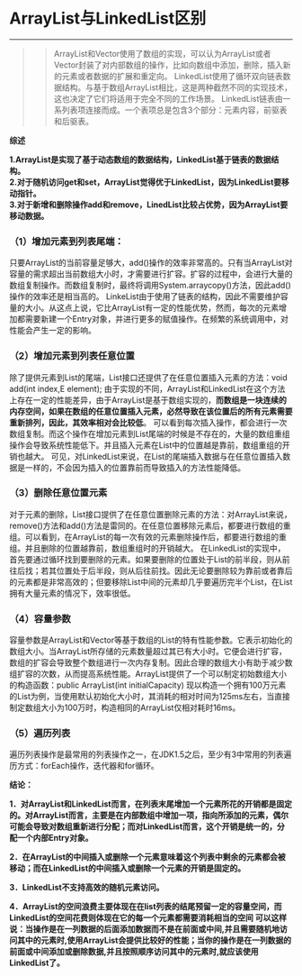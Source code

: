 # ArrayList与LinkedList区别
---
>>ArrayList和Vector使用了数组的实现，可以认为ArrayList或者Vector封装了对内部数组的操作，比如向数组中添加，删除，插入新的元素或者数据的扩展和重定向。
LinkedList使用了循环双向链表数据结构。与基于数组ArrayList相比，这是两种截然不同的实现技术，这也决定了它们将适用于完全不同的工作场景。
LinkedList链表由一系列表项连接而成。一个表项总是包含3个部分：元素内容，前驱表和后驱表。  

**综述**  

**1.ArrayList是实现了基于动态数组的数据结构，LinkedList基于链表的数据结构。**  
**2.对于随机访问get和set，ArrayList觉得优于LinkedList，因为LinkedList要移动指针。**  
**3.对于新增和删除操作add和remove，LinedList比较占优势，因为ArrayList要移动数据。**

### （1）增加元素到列表尾端：
只要ArrayList的当前容量足够大，add()操作的效率非常高的。只有当ArrayList对容量的需求超出当前数组大小时，才需要进行扩容。扩容的过程中，会进行大量的数组复制操作。而数组复制时，最终将调用System.arraycopy()方法，因此add()操作的效率还是相当高的。
LinkeList由于使用了链表的结构，因此不需要维护容量的大小。从这点上说，它比ArrayList有一定的性能优势，然而，每次的元素增加都需要新建一个Entry对象，并进行更多的赋值操作。在频繁的系统调用中，对性能会产生一定的影响。

### （2）增加元素到列表任意位置
除了提供元素到List的尾端，List接口还提供了在任意位置插入元素的方法：void add(int index,E element);
由于实现的不同，ArrayList和LinkedList在这个方法上存在一定的性能差异，由于ArrayList是基于数组实现的，**而数组是一块连续的内存空间，如果在数组的任意位置插入元素，必然导致在该位置后的所有元素需要重新排列，因此，其效率相对会比较低**。
可以看到每次插入操作，都会进行一次数组复制。而这个操作在增加元素到List尾端的时候是不存在的，大量的数组重组操作会导致系统性能低下。并且插入元素在List中的位置越是靠前，数组重组的开销也越大。
可见，对LinkedList来说，在List的尾端插入数据与在任意位置插入数据是一样的，不会因为插入的位置靠前而导致插入的方法性能降低。

### （3）删除任意位置元素
对于元素的删除，List接口提供了在任意位置删除元素的方法：对ArrayList来说，remove()方法和add()方法是雷同的。在任意位置移除元素后，都要进行数组的重组。可以看到，在ArrayList的每一次有效的元素删除操作后，都要进行数组的重组。并且删除的位置越靠前，数组重组时的开销越大。
在LinkedList的实现中，首先要通过循环找到要删除的元素。如果要删除的位置处于List的前半段，则从前往后找；若其位置处于后半段，则从后往前找。因此无论要删除较为靠前或者靠后的元素都是非常高效的；但要移除List中间的元素却几乎要遍历完半个List，在List拥有大量元素的情况下，效率很低。

### （4）容量参数
容量参数是ArrayList和Vector等基于数组的List的特有性能参数。它表示初始化的数组大小。当ArrayList所存储的元素数量超过其已有大小时。它便会进行扩容，数组的扩容会导致整个数组进行一次内存复制。因此合理的数组大小有助于减少数组扩容的次数，从而提高系统性能。ArrayList提供了一个可以制定初始数组大小的构造函数：public ArrayList(int initialCapacity) 
现以构造一个拥有100万元素的List为例，当使用默认初始化大小时，其消耗的相对时间为125ms左右，当直接制定数组大小为100万时，构造相同的ArrayList仅相对耗时16ms。

### （5）遍历列表
遍历列表操作是最常用的列表操作之一，在JDK1.5之后，至少有3中常用的列表遍历方式：forEach操作，迭代器和for循环。

**结论：**

**1．对ArrayList和LinkedList而言，在列表末尾增加一个元素所花的开销都是固定的。对ArrayList而言，主要是在内部数组中增加一项，指向所添加的元素，偶尔可能会导致对数组重新进行分配；而对LinkedList而言，这个开销是统一的，分配一个内部Entry对象。**  

**2．在ArrayList的中间插入或删除一个元素意味着这个列表中剩余的元素都会被移动；而在LinkedList的中间插入或删除一个元素的开销是固定的。**

**3．LinkedList不支持高效的随机元素访问。**

**4．ArrayList的空间浪费主要体现在在list列表的结尾预留一定的容量空间，而LinkedList的空间花费则体现在它的每一个元素都需要消耗相当的空间
可以这样说：当操作是在一列数据的后面添加数据而不是在前面或中间,并且需要随机地访问其中的元素时,使用ArrayList会提供比较好的性能；当你的操作是在一列数据的前面或中间添加或删除数据,并且按照顺序访问其中的元素时,就应该使用LinkedList了。**
